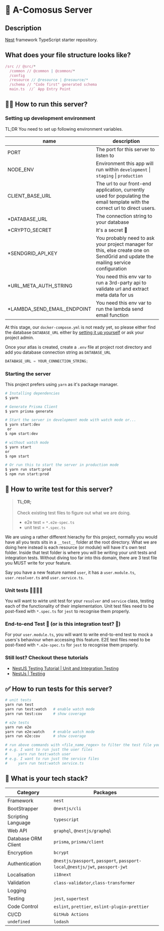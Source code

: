 # 🍍 A-Comosus Server

## Description

[Nest](https://github.com/nestjs/nest) framework TypeScript starter repository.

## What does your file structure looks like?

```js
/src // @src/*
  /common // @common | @common/*
  /config
  /resource // @resource | @resource/*
  /schema // "Code first" generated schema
  main.ts  //` App Entry Point
```

## 🏃‍♂️ How to run this server?

### Setting up development environment

TL;DR You need to set up following environment variables.

| name                   | description                                                                                                                      |
| ---------------------- | -------------------------------------------------------------------------------------------------------------------------------- |
| PORT                   | The port for this server to listen to                                                                                            |
| NODE_ENV               | Environment this app will run within `development` \| `staging` \| `production`                                                  |
| CLIENT_BASE_URL        | The url to our front-end application, currently used for populating the email template with the correct url to direct users.     |
| \*DATABASE_URL         | The connection string to your database                                                                                           |
| \*CRYPTO_SECRET        | It's a secret 🤫                                                                                                                 |
| \*SENDGRID_API_KEY    | You probably need to ask your project manager for this, else create one on SendGrid and update the mailing service configuration |
| \*URL_META_AUTH_STRING | You need this env var to run a 3rd-party api to validate url and extract meta data for us                                        |
| \*LAMBDA_SEND_EMAIL_ENDPOINT | You need this env var to run the lambda send email function                                        |

At this stage, our `docker-compose.yml` is not ready yet, so please either find the database `DATABASE_URL` either by [setting it up yourself](https://www.mongodb.com/docs/atlas/getting-started/) or ask your project admin.

Once your atlas is created, create a `.env` file at project root directory and add you database connection string as `DATABASE_URL`

```js
DATABASE_URL = YOUR_CONNECTION_STRING;
```

### Starting the server

This project prefers using `yarn` as it's package manager.

```bash
# Installing dependencies
$ yarn

# Generate Prisma Client
$ yarn prisma generate

# Start the server in development mode with watch mode or...
$ yarn start:dev
 or
$ npm start:dev

# without watch mode
$ yarn start
or
$ npm start

# Or run this to start the server in production mode
$ yarn run start:prod
$ npm run start:prod
```

## 🧪 How to write test for this server?

> #### TL;DR;
>
> Check existing test files to figure out what we are doing.
>
> - e2e test = `*.e2e-spec.ts`
> - unit test = `*.spec.ts`

We are using a rather different hierachy for this project, normally you would have all you tests sits in a `__test__` folder at the root directory. What we are doing here instead is each resource (or module) will have it's own test folder. Inside that test folder is where you will be writing your unit tests and integration tests. Without diving too far into this domain, there are 3 test file you MUST write for your feature.

Say you have a new feature named `user`, it has a `user.module.ts`, `user.resolver.ts` and `user.service.ts`.

### Unit tests 🍞🥩🥬🧀

You will want to wirte unit test for your `resolver` and `service` class, testing each of the functionality of their implementation. Unit test files need to be post-fixed with `*.spec.ts` for `jest` to recognise them properly.

### End-to-end Test 🍔 (or is this integration test? 🤔)

For your `user.module.ts`, you will want to write end-to-end test to mock a users's behaviour when accessing this feature. E2E test files need to be post-fixed with `*.e2e-spec.ts` for `jest` to recognise them properly.

### Still lost? Checkout these tutorials

- [NestJS Testing Tutorial | Unit and Integration Testing](https://www.youtube.com/watch?v=dXOfOgFFKuY)
- [NestJs | Testing](https://docs.nestjs.com/fundamentals/testing)

## ✅ How to run tests for this server?

```bash
# unit tests
yarn run test
yarn run test:watch   # enable watch mode
yarn run test:cov     # show coverage

# e2e tests
yarn run e2e
yarn run e2e:watch    # enable watch mode
yarn run e2e:cov      # show coverage

# run above commands with <file_name_regex> to filter the test file you want to run.
# e.g. I want to run just the user files
#     yarn run test:watch user
# e.g. I want to run just the service files
#     yarn run test:watch service.ts
```

## 🥞 What is your tech stack?

| Category            | Packages                                                                       |
| ------------------- | ------------------------------------------------------------------------------ |
| Framework           | `nest`                                                                         |
| BootStrapper        | `@nestjs/cli`                                                                  |
| Scripting Language  | `typescript`                                                                   |
| Web API             | `graphql`, `@nestjs/graphql`                                                   |
| Database ORM Client | `prisma`, `prisma/client`                                                      |
| Encryption          | `bcrypt`                                                                       |
| Authentication      | `@nestjs/passport`, `passport`, `passport-local`,`@nestjs/jwt`, `passport-jwt` |
| Localisation        | `i18next`                                                                      |
| Validation          | `class-validator`,`class-transformer`                                          |
| Logging             |                                                                                |
| Testing             | `jest`, `supertest`                                                            |
| Code Control        | `eslint`, `prettier`, `eslint-plugin-prettier`                                 |
| CI/CD               | `GitHub Actions`                                                               |
| `undefined`         | `lodash`                                                                       |

